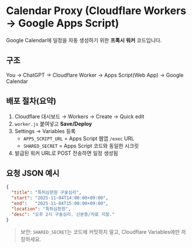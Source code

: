 # Calendar Proxy (Cloudflare Workers → Google Apps Script)

Google Calendar에 일정을 자동 생성하기 위한 **프록시 워커** 코드입니다.

## 구조
You → ChatGPT → Cloudflare Worker → Apps Script(Web App) → Google Calendar

## 배포 절차(요약)
1. Cloudflare 대시보드 → Workers → Create → Quick edit
2. `worker.js` 붙여넣고 **Save/Deploy**
3. Settings → Variables 등록
   - `APPS_SCRIPT_URL` = Apps Script 웹앱 `/exec` URL
   - `SHARED_SECRET`   = Apps Script 코드와 동일한 시크릿
4. 발급된 워커 URL로 POST 전송하면 일정 생성됨

## 요청 JSON 예시
```json
{
  "title": "특허심판원 구술심리",
  "start": "2025-11-04T14:00:00+09:00",
  "end":   "2025-11-04T15:00:00+09:00",
  "location": "특허심판원",
  "desc": "오후 2시 구술심리. 신분증/자료 지참."
}
```

> 보안: `SHARED_SECRET`는 코드에 커밋하지 말고, Cloudflare Variables에만 저장하세요.
